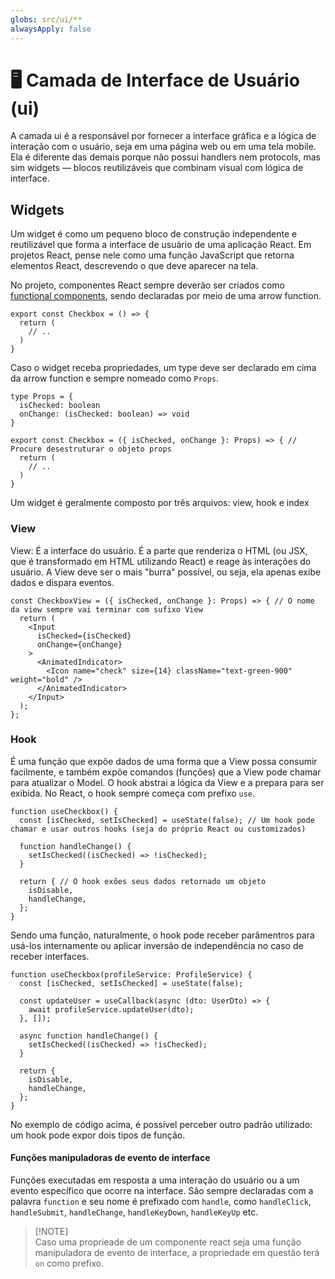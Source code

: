 ```yaml
---
globs: src/ui/**
alwaysApply: false
---
```


# 🖥️ Camada de Interface de Usuário (ui)

A camada ui é a responsável por fornecer a interface gráfica e a lógica de
interação com o usuário, seja em uma página web ou em uma tela mobile. Ela é
diferente das demais porque não possui handlers nem protocols, mas sim widgets —
blocos reutilizáveis que combinam visual com lógica de interface.

## Widgets

Um widget é como um pequeno bloco de construção independente e reutilizável que
forma a interface de usuário de uma aplicação React. Em projetos React, pense
nele como uma função JavaScript que retorna elementos React, descrevendo o que
deve aparecer na tela.

No projeto, componentes React sempre deverão ser criados como
[functional components](https://www.robinwieruch.de/react-function-component),
sendo declaradas por meio de uma arrow function.

```tsx
export const Checkbox = () => {
  return (
    // ..
  )
}
```

Caso o widget receba propriedades, um type deve ser declarado em cima da arrow
function e sempre nomeado como `Props`.

```tsx
type Props = {
  isChecked: boolean
  onChange: (isChecked: boolean) => void
}

export const Checkbox = ({ isChecked, onChange }: Props) => { // Procure desestruturar o objeto props
  return (
    // ..
  )
}
```

Um widget é geralmente composto por três arquivos: view, hook e index

### View

View: É a interface do usuário. É a parte que renderiza o HTML (ou JSX, que é
transformado em HTML utilizando React) e reage às interações do usuário. A View
deve ser o mais "burra" possível, ou seja, ela apenas exibe dados e dispara
eventos.

```tsx
const CheckboxView = ({ isChecked, onChange }: Props) => { // O nome da view sempre vai terminar com sufixo View
  return (
    <Input
      isChecked={isChecked}
      onChange={onChange}
    >
      <AnimatedIndicator>
        <Icon name="check" size={14} className="text-green-900" weight="bold" />
      </AnimatedIndicator>
    </Input>
  );
};
```

### Hook

É uma função que expõe dados de uma forma que a View possa consumir facilmente,
e também expõe comandos (funções) que a View pode chamar para atualizar o Model.
O hook abstrai a lógica da View e a prepara para ser exibida. No React, o hook
sempre começa com prefixo `use`.

```tsx
function useCheckbox() {
  const [isChecked, setIsChecked] = useState(false); // Um hook pode chamar e usar outros hooks (seja do próprio React ou customizados)

  function handleChange() {
    setIsChecked((isChecked) => !isChecked);
  }

  return { // O hook exões seus dados retornado um objeto
    isDisable,
    handleChange,
  };
}
```

Sendo uma função, naturalmente, o hook pode receber parâmentros para usá-los
internamente ou aplicar inversão de independência no caso de receber interfaces.

```tsx
function useCheckbox(profileService: ProfileService) {
  const [isChecked, setIsChecked] = useState(false);

  const updateUser = useCallback(async (dto: UserDto) => {
    await profileService.updateUser(dto);
  }, []);

  async function handleChange() {
    setIsChecked((isChecked) => !isChecked);
  }

  return {
    isDisable,
    handleChange,
  };
}
```

No exemplo de código acima, é possível perceber outro padrão utilizado: um hook
pode expor dois tipos de função.

#### Funções manipuladoras de evento de interface

Funções executadas em resposta a uma interação do usuário ou a um evento
específico que ocorre na interface. São sempre declaradas com a palavra
`function` e seu nome é prefixado com `handle`, como `handleClick`,
`handleSubmit`, `handleChange`, `handleKeyDown`, `handleKeyUp` etc.

> [!NOTE]\
> Caso uma proprieade de um componente react seja uma função manipuladora de
> evento de interface, a propriedade em questão terá `on` como prefixo.